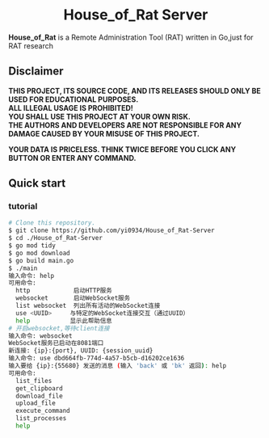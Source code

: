 <h1 align="center">House_of_Rat Server</h1>

**House_of_Rat** is a Remote Administration Tool (RAT) written in Go,just for RAT research

## Disclaimer

**THIS PROJECT, ITS SOURCE CODE, AND ITS RELEASES SHOULD ONLY BE USED FOR EDUCATIONAL PURPOSES.**
<br />
**ALL ILLEGAL USAGE IS PROHIBITED!**
<br />
**YOU SHALL USE THIS PROJECT AT YOUR OWN RISK.**
<br />
**THE AUTHORS AND DEVELOPERS ARE NOT RESPONSIBLE FOR ANY DAMAGE CAUSED BY YOUR MISUSE OF THIS PROJECT.**

**YOUR DATA IS PRICELESS. THINK TWICE BEFORE YOU CLICK ANY BUTTON OR ENTER ANY COMMAND.**

## Quick start

### tutorial

```bash
# Clone this repository.
$ git clone https://github.com/yi0934/House_of_Rat-Server
$ cd ./House_of_Rat-Server
$ go mod tidy
$ go mod download
$ go build main.go
$ ./main
输入命令: help
可用命令:
  http            启动HTTP服务
  websocket       启动WebSocket服务
  list websocket  列出所有活动的WebSocket连接
  use <UUID>     与特定的WebSocket连接交互（通过UUID）
  help           显示此帮助信息
# 开启websocket,等待client连接
输入命令: websocket 
WebSocket服务已启动在8081端口
新连接: {ip}:{port}, UUID: {session_uuid}
输入命令: use dbd664fb-774d-4a57-b5cb-d16202ce1636
输入要给 {ip}:{55680} 发送的消息 (输入 'back' 或 'bk' 返回): help
可用命令:
  list_files
  get_clipboard
  download_file
  upload_file
  execute_command
  list_processes
  help

